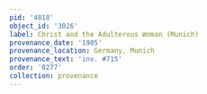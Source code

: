 ```yaml
---
pid: '4818'
object_id: '3026'
label: Christ and the Adulterous Woman (Munich)
provenance_date: '1905'
provenance_location: Germany, Munich
provenance_text: 'inv. #715'
order: '0277'
collection: provenance
---
```

